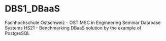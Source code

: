 # DBS1_DBaaS
Fachhochschule Ostschweiz - OST
MSC in Engineering
Seminar Database Systems HS21 - Benchmarking DBaaS solution by the example of PostgreSQL
